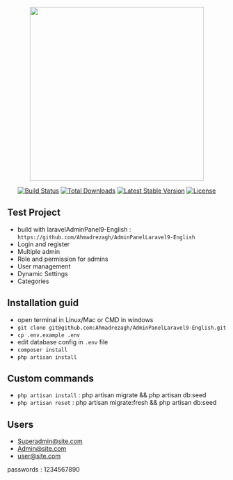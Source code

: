 <p align="center"><a href="https://laravel.com" target="_blank"><img src="https://raw.githubusercontent.com/laravel/art/master/logo-lockup/5%20SVG/2%20CMYK/1%20Full%20Color/laravel-logolockup-cmyk-red.svg" width="400"></a></p>

<p align="center">
<a href="https://travis-ci.org/laravel/framework"><img src="https://travis-ci.org/laravel/framework.svg" alt="Build Status"></a>
<a href="https://packagist.org/packages/laravel/framework"><img src="https://img.shields.io/packagist/dt/laravel/framework" alt="Total Downloads"></a>
<a href="https://packagist.org/packages/laravel/framework"><img src="https://img.shields.io/packagist/v/laravel/framework" alt="Latest Stable Version"></a>
<a href="https://packagist.org/packages/laravel/framework"><img src="https://img.shields.io/packagist/l/laravel/framework" alt="License"></a>
</p>

## Test Project
- build with laravelAdminPanel9-English : `https://github.com/Ahmadrezagh/AdminPanelLaravel9-English`
- Login and register
- Multiple admin
- Role and permission for admins
- User management
- Dynamic Settings
- Categories


## Installation guid
- open terminal in Linux/Mac or CMD in windows
- `git clone git@github.com:Ahmadrezagh/AdminPanelLaravel9-English.git`
- `cp .env.example .env` 
- edit database config in `.env` file 
- `composer install`
- `php artisan install`

## Custom commands
- `php artisan install` : php artisan migrate && php artisan db:seed
- `php artisan reset` : php artisan migrate:fresh && php artisan db:seed


## Users

- Superadmin@site.com
- Admin@site.com
- user@site.com 
  
passwords : 1234567890



